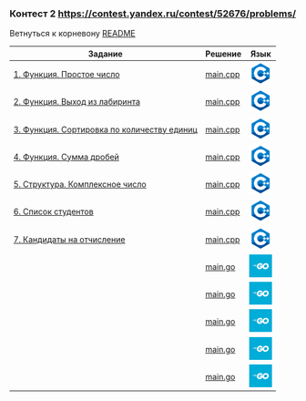 ### Контест 2 https://contest.yandex.ru/contest/52676/problems/
Ветнуться к корневону [README](https://github.com/Teru3301/KFU/blob/main/README.md)

| Задание | Решение | Язык |
| --- | --- | --- |
| [1. Функция. Простое число](https://contest.yandex.ru/contest/52676/problems/1/) | [main.cpp]() | [<img src="https://github.com/Teru3301/KFU/blob/main/img/cpp.png" width="40"/>]() |
| [2. Функция. Выход из лабиринта](https://contest.yandex.ru/contest/52676/problems/2/) | [main.cpp]() | [<img src="https://github.com/Teru3301/KFU/blob/main/img/cpp.png" width="40"/>]() |
| [3. Функция. Сортировка по количеству единиц](https://contest.yandex.ru/contest/52676/problems/3/) | [main.cpp]() | [<img src="https://github.com/Teru3301/KFU/blob/main/img/cpp.png" width="40"/>]() |
| [4. Функция. Сумма дробей](https://contest.yandex.ru/contest/52676/problems/4/) | [main.cpp]() | [<img src="https://github.com/Teru3301/KFU/blob/main/img/cpp.png" width="40"/>]() |
| [5. Структура. Комплексное число](https://contest.yandex.ru/contest/52676/problems/5/) | [main.cpp]() | [<img src="https://github.com/Teru3301/KFU/blob/main/img/cpp.png" width="40"/>]() |
| [6. Список студентов](https://contest.yandex.ru/contest/52676/problems/6/) | [main.cpp]() | [<img src="https://github.com/Teru3301/KFU/blob/main/img/cpp.png" width="40"/>]() |
| [7. Кандидаты на отчисление](https://contest.yandex.ru/contest/52676/problems/7/) | [main.cpp]() | [<img src="https://github.com/Teru3301/KFU/blob/main/img/cpp.png" width="40"/>]() |
| []() | [main.go]() | [<img src="https://github.com/Teru3301/KFU/blob/main/img/go.jpg" width="40"/>]() |
| []() | [main.go]() | [<img src="https://github.com/Teru3301/KFU/blob/main/img/go.jpg" width="40"/>]() |
| []() | [main.go]() | [<img src="https://github.com/Teru3301/KFU/blob/main/img/go.jpg" width="40"/>]() |
| []() | [main.go]() | [<img src="https://github.com/Teru3301/KFU/blob/main/img/go.jpg" width="40"/>]() |
| []() | [main.go]() | [<img src="https://github.com/Teru3301/KFU/blob/main/img/go.jpg" width="40"/>]() |
